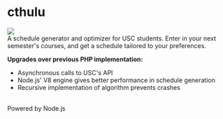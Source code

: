 # cthulu
<img src=http://druthers.co/wp-content/uploads/2014/02/cthulhu-druthers.jpg><br>
A schedule generator and optimizer for USC students. Enter in your next semester's courses, and get a schedule tailored to your preferences. 

<b>Upgrades over previous PHP implementation:</b> 
<ul>
  <li>Asynchronous calls to USC's API</li>
  <li>Node.js' V8 engine gives better performance in schedule generation</li>
  <li>Recursive implementation of algorithm prevents crashes</li>
</ul>
<br>Powered by Node.js

